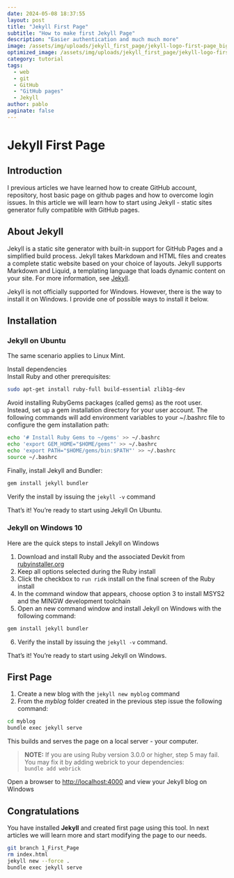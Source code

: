 ```yaml
---
date: 2024-05-08 18:37:55
layout: post
title: "Jekyll First Page"
subtitle: "How to make first Jekyll Page"
description: "Easier authentication and much much more" 
image: /assets/img/uploads/jekyll_first_page/jekyll-logo-first-page_big.png
optimized_image: /assets/img/uploads/jekyll_first_page/jekyll-logo-first-page_small.png
category: tutorial
tags:
  - web
  - git 
  - GitHub
  - "GitHub pages"
  - Jekyll 
author: pablo
paginate: false
---
```


# Jekyll First Page #

## Introduction ##

I previous articles we have learned how to create GitHub account, repository, host basic page on github pages and how to overcome login issues. In this article we will learn how to start using Jekyll - static sites generator fully compatible with GitHub pages.

## About Jekyll ##

Jekyll is a static site generator with built-in support for GitHub Pages and a simplified build process. Jekyll takes Markdown and HTML files and creates a complete static website based on your choice of layouts. Jekyll supports Markdown and Liquid, a templating language that loads dynamic content on your site. For more information, see [Jekyll](https://jekyllrb.com/).

Jekyll is not officially supported for Windows. However, there is the way to install it on Windows. I provide one of possible ways to install it below.

## Installation ##

### Jekyll on Ubuntu ###

The same scenario applies to Linux Mint.

Install dependencies \
Install Ruby and other prerequisites:

```bash
sudo apt-get install ruby-full build-essential zlib1g-dev
```

Avoid installing RubyGems packages (called gems) as the root user. Instead, set up a gem installation directory for your user account. The following commands will add environment variables to your ~/.bashrc file to configure the gem installation path:

```bash
echo '# Install Ruby Gems to ~/gems' >> ~/.bashrc
echo 'export GEM_HOME="$HOME/gems"' >> ~/.bashrc
echo 'export PATH="$HOME/gems/bin:$PATH"' >> ~/.bashrc
source ~/.bashrc
```

Finally, install Jekyll and Bundler:

```bash
gem install jekyll bundler
```

Verify the install by issuing the `jekyll -v` command

That’s it! You’re ready to start using Jekyll On Ubuntu.

### Jekyll on Windows 10 ###

Here are the quick steps to install Jekyll on Windows

1. Download and install Ruby and the associated Devkit from [rubyinstaller.org](https://rubyinstaller.org)
2. Keep all options selected during the Ruby install
3. Click the checkbox to `run ridk` install on the final screen of the Ruby install
4. In the command window that appears, choose option 3 to install MSYS2 and the MINGW development toolchain
5. Open an new command window and install Jekyll on Windows with the following command:

```bash
gem install jekyll bundler
```

6. Verify the install by issuing the `jekyll -v` command.

That’s it! You’re ready to start using Jekyll on Windows.

## First Page ##

1. Create a new blog with the `jekyll new myblog` command
2. From the *myblog* folder created in the previous step issue the following command:

```bash
cd myblog
bundle exec jekyll serve
```

This builds and serves the page on a local server - your computer.

> **NOTE:** If you are using Ruby version 3.0.0 or higher, step 5 may fail. You may fix it by adding webrick to your dependencies: \
> `bundle add webrick`

Open a browser to [http://localhost:4000](http://localhost:4000) and view your Jekyll blog on Windows

## Congratulations ##

You have installed **Jekyll** and created first page using this tool. In next articles we will learn more and start modifying the page to our needs.

```bash
git branch 1_First_Page
rm index.html
jekyll new --force . 
bundle exec jekyll serve
```
